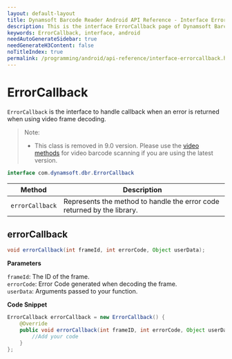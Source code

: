 ```yaml
---
layout: default-layout
title: Dynamsoft Barcode Reader Android API Reference - Interface ErrorCallback
description: This is the interface ErrorCallback page of Dynamsoft Barcode Reader for Android SDK.
keywords: ErrorCallback, interface, android
needAutoGenerateSidebar: true
needGenerateH3Content: false
noTitleIndex: true
permalink: /programming/android/api-reference/interface-errorcallback.html
---
```


# ErrorCallback

`ErrorCallback` is the interface to handle callback when an error is returned when using video frame decoding.

> Note:  
>  
> - This class is removed in 9.0 version. Please use the [video methods](primary-video.md) for video barcode scanning if you are using the latest version.

```java
interface com.dynamsoft.dbr.ErrorCallback
```

| Method | Description |
| ------ | ----------- |
| `errorCallback` | Represents the method to handle the error code returned by the library. |

## errorCallback

```java
void errorCallback(int frameId, int errorCode, Object userData);
```

**Parameters**

`frameId`: The ID of the frame.  
`errorCode`: Error Code generated when decoding the frame.  
`userData`: Arguments passed to your function.

**Code Snippet**

```java
ErrorCallback errorCallback = new ErrorCallback() {
    @Override
    public void errorCallback(int frameID, int errorCode, Object userData) {
        //Add your code     
    }
};
```
